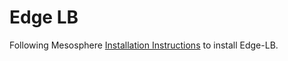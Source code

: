 # Edge LB

Following Mesosphere [Installation Instructions](https://docs.mesosphere.com/services/edge-lb/0.1.9/installing/) to install Edge-LB.

